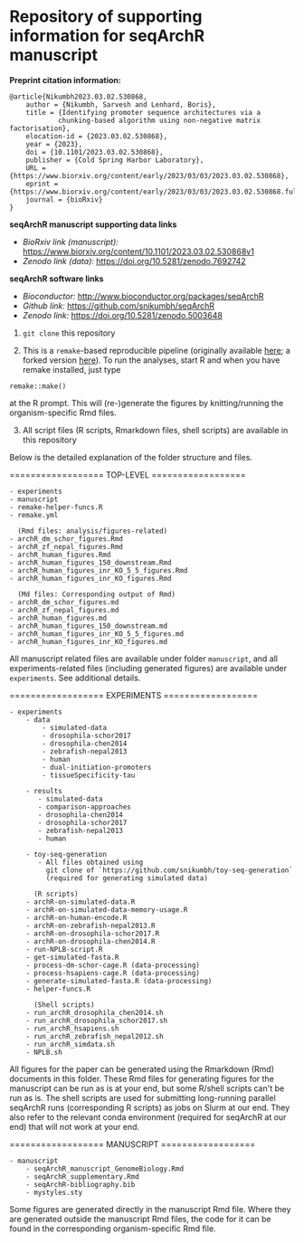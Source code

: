 
# Repository of supporting information for seqArchR manuscript

**Preprint citation information:** 
```
@article{Nikumbh2023.03.02.530868,
	author = {Nikumbh, Sarvesh and Lenhard, Boris},
	title = {Identifying promoter sequence architectures via a 
	        chunking-based algorithm using non-negative matrix factorisation},
	elocation-id = {2023.03.02.530868},
	year = {2023},
	doi = {10.1101/2023.03.02.530868},
	publisher = {Cold Spring Harbor Laboratory},
	URL = {https://www.biorxiv.org/content/early/2023/03/03/2023.03.02.530868},
	eprint = {https://www.biorxiv.org/content/early/2023/03/03/2023.03.02.530868.full.pdf},
	journal = {bioRxiv}
}
```

**seqArchR manuscript supporting data links**
- *BioRxiv link (manuscript):* https://www.biorxiv.org/content/10.1101/2023.03.02.530868v1
- *Zenodo link (data):* https://doi.org/10.5281/zenodo.7692742


**seqArchR software links**
- *Bioconductor:* http://www.bioconductor.org/packages/seqArchR
- *Github link:* https://github.com/snikumbh/seqArchR
- *Zenodo link:* https://doi.org/10.5281/zenodo.5003648





1. `git clone` this repository

2. This is a `remake`-based reproducible pipeline
(originally available [here](https://github.com/richfitz/remake); a forked 
version [here](https://github.com/snikumbh/remake)).
To run the analyses, start R and when you have remake installed, just type 
```
remake::make()
```
at the R prompt. This will (re-)generate the figures by knitting/running the 
organism-specific Rmd files.

3. All script files (R scripts, Rmarkdown files, shell scripts) are available
  in this repository

Below is the detailed explanation of the folder structure and files.




==================  TOP-LEVEL ==================
```
- experiments
- manuscript
- remake-helper-funcs.R
- remake.yml

  (Rmd files: analysis/figures-related)
- archR_dm_schor_figures.Rmd
- archR_zf_nepal_figures.Rmd
- archR_human_figures.Rmd
- archR_human_figures_150_downstream.Rmd
- archR_human_figures_inr_KO_5_5_figures.Rmd
- archR_human_figures_inr_KO_figures.Rmd

  (Md files: Corresponding output of Rmd)
- archR_dm_schor_figures.md
- archR_zf_nepal_figures.md
- archR_human_figures.md
- archR_human_figures_150_downstream.md
- archR_human_figures_inr_KO_5_5_figures.md
- archR_human_figures_inr_KO_figures.md
```

All manuscript related files are available under folder `manuscript`, and all
experiments-related files (including generated figures) are available under
`experiments`. See additional details.


==================  EXPERIMENTS ==================
```
- experiments
    - data
        - simulated-data
        - drosophila-schor2017
        - drosophila-chen2014
        - zebrafish-nepal2013
        - human
        - dual-initiation-promoters
        - tissueSpecificity-tau
    
    - results
       - simulated-data
       - comparison-approaches
       - drosophila-chen2014
       - drosophila-schor2017
       - zebrafish-nepal2013
       - human
    
    - toy-seq-generation
       - All files obtained using
         git clone of `https://github.com/snikumbh/toy-seq-generation`
         (required for generating simulated data)
         
      (R scripts)
    - archR-on-simulated-data.R
    - archR-on-simulated-data-memory-usage.R
    - archR-on-human-encode.R
    - archR-on-zebrafish-nepal2013.R
    - archR-on-drosophila-schor2017.R
    - archR-on-drosophila-chen2014.R
    - run-NPLB-script.R
    - get-simulated-fasta.R
    - process-dm-schor-cage.R (data-processing)
    - process-hsapiens-cage.R (data-processing)
    - generate-simulated-fasta.R (data-processing)
    - helper-funcs.R
    
      (Shell scripts)
    - run_archR_drosophila_chen2014.sh
    - run_archR_drosophila_schor2017.sh
    - run_archR_hsapiens.sh
    - run_archR_zebrafish_nepal2012.sh
    - run_archR_simdata.sh
    - NPLB.sh
```

All figures for the paper can be generated using the
Rmarkdown (Rmd) documents in this folder. 
These Rmd files for generating figures for the manuscript can be run as is at 
your end, but some R/shell scripts can't be run as is. 
The shell scripts are used for submitting long-running parallel seqArchR runs 
(corresponding R scripts) as jobs on Slurm at our end. 
They also refer to the relevant conda environment (required for seqArchR at 
our end) that will not work at your end.

==================  MANUSCRIPT ==================
```
- manuscript
    - seqArchR_manuscript_GenomeBiology.Rmd
    - seqArchR_supplementary.Rmd
    - seqArchR-bibliography.bib
    - mystyles.sty
```

Some figures are generated directly in the manuscript Rmd file.
Where they are generated outside the manuscript Rmd files, the
code for it can be found in the corresponding organism-specific Rmd file.


